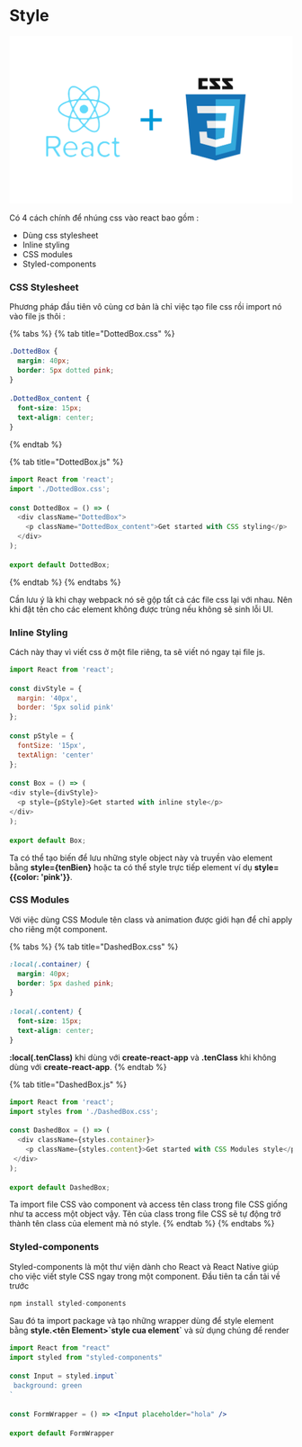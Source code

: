 # Style

![](.gitbook/assets/1_ydskboekfddmti6lmjvklw.png)

Có 4 cách chính để nhúng css vào react bao gồm :

* Dùng css stylesheet
* Inline styling
* CSS modules
* Styled-components

### CSS Stylesheet

Phương pháp đầu tiên vô cùng cơ bản là chỉ việc tạo file css rồi import nó vào file js thôi :

{% tabs %}
{% tab title="DottedBox.css" %}
```css
.DottedBox {
  margin: 40px;
  border: 5px dotted pink;
}

.DottedBox_content {
  font-size: 15px;
  text-align: center;
}
```
{% endtab %}

{% tab title="DottedBox.js" %}
```javascript
import React from 'react';
import './DottedBox.css';

const DottedBox = () => (
  <div className="DottedBox">
    <p className="DottedBox_content">Get started with CSS styling</p>
  </div>
);

export default DottedBox;
```
{% endtab %}
{% endtabs %}

Cần lưu ý là khi chạy webpack nó sẽ gộp tất cả các file css lại với nhau. Nên khi đặt tên cho các element không được trùng nếu không sẽ sinh lỗi UI.

### Inline Styling

Cách này thay vì viết css ở một file riêng, ta sẽ viết nó ngay tại file js. 

```javascript
import React from 'react';

const divStyle = {
  margin: '40px',
  border: '5px solid pink'
};

const pStyle = {
  fontSize: '15px',
  textAlign: 'center'
};

const Box = () => (
<div style={divStyle}>
  <p style={pStyle}>Get started with inline style</p>
</div>
);

export default Box;
```

Ta có thể tạo biến để lưu những style object này và truyền vào element bằng **style={tenBien}** hoặc ta có thể style trực tiếp element ví dụ **style={{color: 'pink'}}**.

### CSS Modules

Với việc dùng CSS Module tên class và animation được giới hạn để chỉ apply cho riêng một component.

{% tabs %}
{% tab title="DashedBox.css" %}
```css
:local(.container) {
  margin: 40px;
  border: 5px dashed pink;
}

:local(.content) {
  font-size: 15px;
  text-align: center;
}
```

 **:local\(.tenClass\)** khi dùng với **create-react-app** và **.tenClass** khi không dùng với **create-react-app**.
{% endtab %}

{% tab title="DashedBox.js" %}
```javascript
import React from 'react';
import styles from './DashedBox.css';

const DashedBox = () => (
  <div className={styles.container}>
    <p className={styles.content}>Get started with CSS Modules style</p>
 </div>
);

export default DashedBox;
```

Ta import file CSS vào component và access tên class trong file CSS giống như ta access một object vậy. Tên của class trong file CSS sẽ tự động trở thành tên class của element mà nó style.
{% endtab %}
{% endtabs %}

### Styled-components

Styled-components là một thư viện dành cho React và React Native giúp cho việc viết style CSS ngay trong một component. Đầu tiên ta cần tải về trước

```jsx
npm install styled-components
```

Sau đó ta import package và tạo những wrapper dùng để style element bằng **style.&lt;tên Element&gt;\`style cua element\`** và sử dụng chúng để render

```jsx
import React from "react"
import styled from "styled-components"

const Input = styled.input`
 background: green
`

const FormWrapper = () => <Input placeholder="hola" />

export default FormWrapper
```

